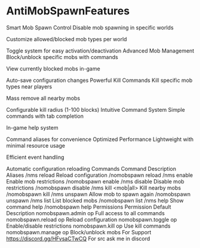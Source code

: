 # AntiMobSpawnFeatures
Smart Mob Spawn Control
Disable mob spawning in specific worlds

Customize allowed/blocked mob types per world

Toggle system for easy activation/deactivation
Advanced Mob Management
Block/unblock specific mobs with commands

View currently blocked mobs in-game

Auto-save configuration changes
Powerful Kill Commands
Kill specific mob types near players

Mass remove all nearby mobs

Configurable kill radius (1-100 blocks)
Intuitive Command System
Simple commands with tab completion

In-game help system

Command aliases for convenience
Optimized Performance
Lightweight with minimal resource usage

Efficient event handling

Automatic configuration reloading
Commands
Command Description Aliases
/nms reload Reload configuration /nomobspawn reload
/nms enable Enable mob restrictions /nomobspawn enable
/nms disable Disable mob restrictions /nomobspawn disable
/nms kill <mob|all> Kill nearby mobs /nomobspawn kill
/nms unspawn <mob> Allow mob to spawn again /nomobspawn unspawn
/nms list List blocked mobs /nomobspawn list
/nms help Show command help /nomobspawn help
Permissions
Permission Default Description
nomobspawn.admin op Full access to all commands
nomobspawn.reload op Reload configuration
nomobspawn.toggle op Enable/disable restrictions
nomobspawn.kill op Use kill commands
nomobspawn.manage op Block/unblock mobs
For Support https://discord.gg/HFvsaCTwCQ
For src ask me in discord
